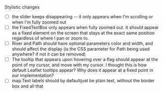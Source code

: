 Stylistic changes
- [ ] the slider keeps disappearing -- it only appears when I'm scrolling or when I'm fully zoomed out
- [ ] the FixedTextBox only appears when fully zoomed out. It should appear as a fixed element on the screen that stays at the exact same position regardless of where I pan or zoom to.
- [ ] River and Path should have optional parameters color and width, and should affect the display (is the CSS parameter for Path being used anywhere? if not it can be removed)
- [ ] The tooltip that appears upon hovering over a flag should appear at the point of my cursor, and move with my cursor. I thought this is how default Leaflet tooltips appear? Why does it appear at a fixed point in our implementation?
- [ ] map.Text labels should by defaultjust be plain text, without the border box and all that
